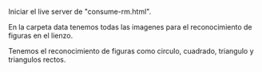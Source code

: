 Iniciar el live server de "consume-rm.html".

En la carpeta data tenemos todas las imagenes para el reconocimiento de figuras en el lienzo.

Tenemos el reconocimiento de figuras como circulo, cuadrado, triangulo y triangulos rectos.


